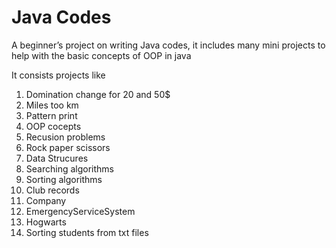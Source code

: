 # Java Codes
A beginner’s project on writing Java codes, it includes many mini projects to help with the basic concepts of OOP in java

It consists projects like
  1. Domination change for 20 and 50$
  2. Miles too km
  3. Pattern print
  4. OOP cocepts
  5. Recusion problems
  6. Rock paper scissors
  7. Data Strucures
  8. Searching algorithms
  9. Sorting algorithms
  10. Club records
  11. Company
  12. EmergencyServiceSystem
  13. Hogwarts
  14. Sorting students from txt files
